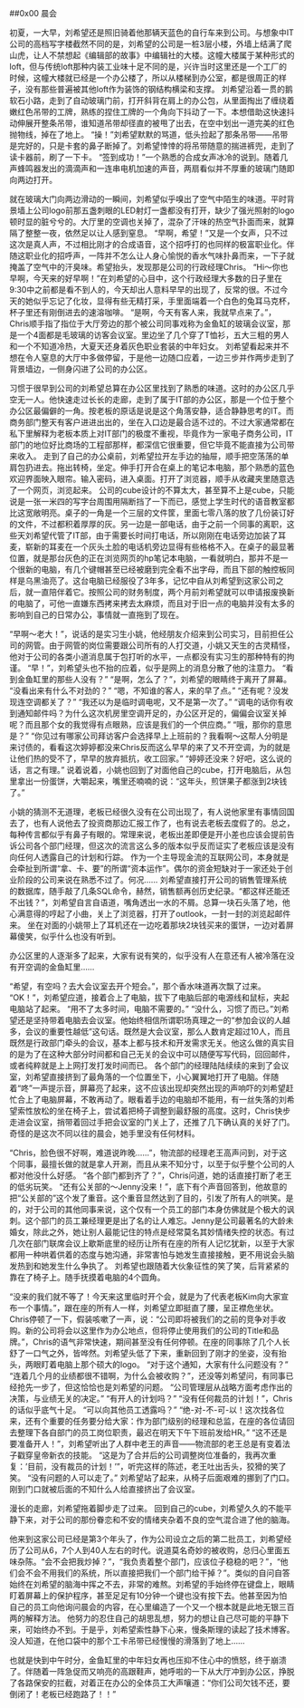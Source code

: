 ##0x00 晨会

初夏，一大早，刘希望还是照旧骑着他那辆天蓝色的自行车来到公司。与想象中IT公司的高档写字楼截然不同的是，刘希望的公司是一桩3层小楼，外墙上结满了爬山虎，让人不禁想起《编辑部的故事》中编辑社的大楼。这幢大楼属于某种形式的loft，但与传统loft那种内装工业味十足不同的是，兴许当时这里还是一个工厂的时候，这幢大楼就已经是一个办公楼了，所以从楼梯到办公室，都是很周正的样子，没有那些普遍被其他loft作为装饰的钢结构横梁和支撑。
刘希望沿着一贯的鹅软石小路，走到了自动玻璃门前，打开斜背在肩上的办公包，从里面掏出了缠绕着嫩红色吊带的工牌，熟练的捏住工牌的一个角向下抖动了一下。本想借助这快速抖动伸展开整条吊带，谁知道吊带却径直的被甩了出去，在空中划出一道完美的红色抛物线，掉在了地上。
“操！”刘希望默默的骂道，低头捡起了那条吊带——吊带是完好的，只是卡套的鼻子断掉了。刘希望悻悻的将吊带随意的揣进裤兜，走到了读卡器前，刷了一下卡。
“签到成功！”一个熟悉的合成女声冰冷的说到。随着几声蜂鸣器发出的滴滴声和一连串电机加速的声音，两扇看似并不厚重的玻璃门随即向两边打开。

就在玻璃大门向两边滑动的一瞬间，刘希望似乎嗅出了空气中陌生的味道。平时背景墙上公司logo前那五盏刺眼的LED射灯一盏都没有打开，缺少了强光照射的logo顿时显的脏兮兮的。大厅里的空调也关掉了，混杂了汗味的热空气扑面而来，就算隔了整整一夜，依然足以让人感到窒息。
“早啊，希望！”又是一个女声，只不过这次是真人声，不过相比刚才的合成语音，这个招呼打的也同样的极富职业化。伴随这职业化的招呼声，一阵并不怎么让人身心愉悦的香水气味扑鼻而来，一下子就掩盖了空气中的汗臭味。希望抬头，发现那是公司的行政经理Chris。
“Hi～你也早啊，今天来的好早啊！”在刘希望的心目中，这个行政经理大多数的日子里在9:30中之前都是看不到人的，今天却出人意料早早的出现了，反常的很。不过今天的她似乎忘记了化妆，显得有些无精打采，手里面端着一个白色的兔耳马克杯，杯子里还有刚倒进去的速溶咖啡。
“是啊，今天有客人来，我就早点来了。”，Chris顺手指了指位于大厅旁边的那个被公司同事戏称为金鱼缸的玻璃会议室，那是一个4面都是毛玻璃的访客会议室。里边坐了几个穿了T恤衫，五大三粗的男人和一个不知道冷热，大夏天还身着灰色职业套装的中年妇女。
刘希望看起来并不想在令人窒息的大厅中多做停留，于是他一边随口应着，一边三步并作两步走到了背景墙边，一侧身闪进了公司的办公区。

习惯于很早到公司的刘希望总算在办公区里找到了熟悉的味道。这时的办公区几乎空无一人。他快速走过长长的走廊，走到了属于IT部的办公区，那是一个位于整个办公区最偏僻的一角。按老板的原话是说是这个角落安静，适合静静思考的IT。而商务部门整天有客户进进出出的，坐在入口边是最合适不过的。不过大家通常都在私下里解释为老板本质上对IT部门的极度不重视，毕竟作为一家电子商务公司，IT部门的地位好比商场的工程部那样，都深信它很重要，但它毕竟不能直接为公司带来收入。
走到了自己的办公桌前，刘希望拉开左手边的抽屉，顺手把空荡荡的单肩包扔进去。拖出转椅，坐定。伸手打开合在桌上的笔记本电脑，那个熟悉的蓝色欢迎界面映入眼帘。输入密码，进入桌面。打开了浏览器，顺手从收藏夹里随意选了一个网页，浏览起来。
公司的cube设计的不算太大，甚至算不上是cube，只能说是一张一米四的写字台周围用隔断挡了一下而已，感觉上学生时代的语音教室都比这宽敞明亮。桌子的一角是一个三层的文件筐，里面七零八落的放了几份装订好的文件，不过都积着厚厚的灰。另一边是一部电话，由于之前一个同事的离职，这些天刘希望代管了IT部，由于需要长时间打电话，所以刚刚在电话旁边加装了耳麦，崭新的耳麦在一个灰头土脸的电话机旁边显得有些格格不入。在桌子的最显著位置，就是那台灰色的正在浏览网页的hp笔记本电脑，一看就明白，那并不是一个很新的电脑，有几个键帽甚至已经被磨到完全看不出字母，而且下部的触控板同样是乌黑油亮了。这台电脑已经服役了3年多，记忆中自从刘希望到这家公司之后，就一直陪伴着它。按照公司的财务制度，两个月前刘希望就可以申请报废换新的电脑了，可他一直嫌东西拷来拷去太麻烦，而且对于旧一点的电脑并没有太多的影响到自己的日常办公，事情就一直拖到了现在。

“早啊～老大！”，说话的是实习生小姚，他经朋友介绍来到公司实习，目前担任公司的网管。由于网管的岗位需要跟公司所有的人打交道，小姚又天生的古灵精怪，他对于公司的各类小道消息属于包打听的水平，一点都没有实习生的那种特有的拘谨。
“早！”，刘希望头也不抬的应着，似乎是网上的消息分散了他的注意力。
“看到金鱼缸里的那些人没有？”
“是啊，怎么了？”，刘希望的眼睛终于离开了屏幕。
“没看出来有什么不对劲的？”
“嗯，不知谁的客人，来的早了点。”
“还有呢？没发现连空调都关了？”
“我还以为是临时调电呢，又不是第一次了。”
“调电的话你有收到通知邮件吗？为什么这次机房里空调开足的，办公区开足的，偏偏会议室关掉呢？而且那个女的我觉得有点眼熟，应该是我们的一个供应商。”
“哦，那你的意思是？”
“你见过有哪家公司拜访客户会选择早上上班前的？我看啊～这帮人分明是来讨债的，看看这次婷婷都没来Chris反而这么早早的来了又不开空调，为的就是让他们热的受不了，早早的放弃抵抗，收工回家。”
“婷婷还没来？好吧，这么说的话，言之有理。”
说着说着，小姚也回到了对面他自己的cube，打开电脑后，从包里拿出一份蛋饼，大嚼起来，嘴里还喃喃的说：“这年头，煎饼果子都涨到2块钱了。”

小姚的猜测不无道理，老板已经很久没有在公司出现了，有人说他家里有事情回国去了，也有人说他去了投资商那边汇报工作了，也有说去老板去度假了的。总之，每种传言都似乎有鼻子有眼的。常理来说，老板出差即便是开小差也应该会提前告诉公司各个部门经理，但这次的流言这么多的版本似乎反而证实了老板应该是没有向任何人透露自己的计划和行踪。
作为一个主导现金流的互联网公司，本身就是会牵扯到所谓“拿、卡、要”的所谓“资本运作”。偶尔的资金短缺对于一家还处于创业阶段的公司来说在熟悉不过了。何况……
刘希望直接打开公司的销售管理系统的数据库，随手敲了几条SQL命令，赫然，销售额再创历史纪录。“都这样还能还不出钱？”，刘希望自言自语道，嘴角透出一水的不屑。总算一块石头落了地，他心满意得的哼起了小曲，关上了浏览器，打开了outlook，一封一封的浏览起邮件来。
坐在对面的小姚带上了耳机还在一边吃着那块2块钱买来的蛋饼，一边对着屏幕傻笑，似乎什么也没有听到。

办公区里的人逐渐多了起来，大家有说有笑的，似乎没有人在意还有人被冷落在没有开空调的金鱼缸里……

“希望，有空吗？去大会议室去开个短会。”，那个香水味道再次飘了过来。
“OK！”，刘希望应道，接着合上了电脑，拔下了电脑后部的电源线和鼠标，夹起电脑站了起来。
“用不了太多时间，电脑不需要的。”
“没什么，习惯了而已。”刘希望还是坚持带着电脑去会议室。他始终相信所谓职场真理之一的“参加会议的人越多，会议的重要性越低”这句话。既然是大会议室，那么人数肯定超过10人，而且既然是行政部门牵头的会议，基本上都与技术和开发需求无关。他这么做的真实目的是为了在这种大部分时间都和自己无关的会议中可以随便写写代码，回回邮件，或者纯粹就是上上网打发打发时间而已。
各个部门的经理陆陆续续的来到了会议室，刘希望直接挤到了最角落的一个位置坐下，小心翼翼地打开了电脑。伴随着“咚”一声提示音，屏幕亮了起来，这不应该出现却突然出现的声响吓的刘希望赶忙合上了电脑屏幕，不敢再动了。眼看着手边的电脑却不能用，有一丝失落的刘希望索性放松的坐在椅子上，尝试着把椅子调整到最舒服的高度。这时，Chris快步走进会议室，捎带着回过手把会议室的门关上了，还推了几下确认真的关好了门。奇怪的是这次不同以往的晨会，她手里没有任何材料。

“Chris，脸色很不好啊，难道说昨晚……”，物流部的经理老王高声问到，对于这个同事，最擅长做的就是拿人开涮，而且从来不知分寸，以至于似乎整个公司的人都对他没什么好感。
“各个部门都到齐了？”，Chris问道，她的话直接打断了老王的低劣玩笑。
“还有公关部的～Jenny没来！”，底下有个声音回答到，他故意的把“公关部的”这个发了重音。这个重音显然达到了目的，引发了所有人的哄笑。是的，对于公司的其他同事来说，这个仅有一个员工的部门本身仿佛就是个极大的讽刺。这个部门的员工兼经理更是出了名的让人难忘。Jenny是公司最著名的大龄未婚女，除此之外，她让别人最能记住的特点是经常莫名其妙情绪失控的状态。有过几次在部门联席会议上歇斯底里的经历让所有在座的所有人记忆犹新，以至于大家都用一种哄着供着的态度与她沟通，非常害怕与她发生直接接触，更不用说会头脑发热到和她发生什么争执了。
刘希望也跟随着大伙象征性的笑了笑，后背紧紧的靠在了椅子上。随手抚摸着电脑的4个圆角。

“没来的我们就不等了！今天来这里临时开个会，就是为了代表老板Kim向大家宣布一个事情。”，跟在座的所有人一样，刘希望立即挺直了腰，呈正襟危坐状。Chris停顿了一下，假装咳嗽了一声，说：“公司即将被我们的之前的竞争对手收购。新的公司将会以这里作为办公地点，但将停止使用我们的公司的Title和品牌。”，Chris的语气非常快速，期间甚至没有任何停顿。在座的同事除了几个人长舒了一口气之外，皆哗然。刘希望头低了下来，重新回到了刚才的坐姿，没有抬头，两眼盯着电脑上那个硕大的logo。
“对于这个通知，大家有什么问题没有？”
“连着几个月的业绩都很不错啊，为什么会被收购？”，还没等刘希望问，有同事已经抢先一步了，但这恰恰也是刘希望的问题。
“公司管理层从战略方面考虑作出的决策，与业绩无关的决定。”
“有开人的计划吗？”
“没有任何裁员的计划！”，Chris的话似乎底气十足。
“可以向其他员工透露吗？”
“绝-对-不-可-以！这次找各位来，还有个重要的任务要分给大家：作为部门级别的经理和总监，在座的各位请回去整理下各自部门的员工岗位职责，最迟在明天下午下班前发给HR。”
“这不还是要准备开人！”，刘希望听出了人群中老王的声音——物流部的老王总是有变着法子戳穿皇帝新衣的技能。
“这是为了合并后的公司调整岗位准备的，我再次重复：’目前，没有裁员的计划！’”，听完这样的陈述，老王吐出舌头，狡猾的笑了笑。
“没有问题的人可以走了。”
刘希望站了起来，从椅子后面艰难的挪到了门口。刚到门口就被后面的不知什么人给直接挤出了会议室。

漫长的走廊，刘希望拖着脚步走了过来。
回到自己的cube，刘希望久久的不能平静下来，对于公司的那份眷恋和不安的情绪夹杂着不良的空气混合进了他的脑海。

他来到这家公司已经是第3个年头了，作为公司设立之后的第二批员工，刘希望经历了公司从6，7个人到40人左右的时代。说道莫名奇妙的被收购，总归心里面五味杂陈。“会不会把我炒掉？”，“我负责着整个部门，应该位子稳稳的吧？”，“他们会不会不用我们的系统，所以直接把我们一个部门给干掉？”。类似的自问自答始终在刘希望的脑海中挥之不去，非常的难熬。刘希望的手始终停在键盘上，眼睛盯着屏幕上的保护程序，甚至足足有10分钟一个键也没有按下去。他甚至因为怕自己的员工向他询问晨会的内容，在心里编造了一个又一个根本就是此地无银三百两的解释方法。
他努力的忍住自己的胡思乱想，努力的想让自己尽可能的平静下来，可始终办不到。于是乎，刘希望索性静下心来，慢条斯理的读起了技术博客。没人知道，在他口袋中的那个工卡吊带已经慢慢的滑落到了地上……

也就是快到中午时分，金鱼缸里的中年妇女再也压抑不住心中的愤怒，终于崩溃了。伴随着一阵急促而又响亮的高跟鞋声，她呼啦的一下从大厅冲到办公区，挣脱了各路保安的拦截，对着正在办公的全体员工大声嚷道：“你们公司欠钱不还，要倒闭了！老板已经跑路了！！”